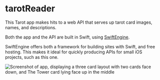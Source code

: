 # tarotReader

This Tarot app makes hits to a web API that serves up tarot card images, names, and descriptions.

Both the app and the API are built in Swift, using [SwiftEngine][1].

SwiftEngine offers both a framework for building sites with Swift, and free hosting. This makes it ideal for quickly producing APIs for small iOS projects, such as this one.

![Screenshot of app, displaying a three card layout with two cards face down, and The Tower card lying face up in the middle][image-1]

[1]: https://www.swiftengine.io/
[image-1]: http://i65.tinypic.com/10sdh0n.png
